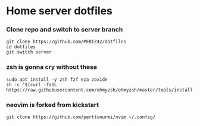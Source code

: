 # Home server dotfiles

### Clone repo and switch to server branch
```
git clone https://github.com/PERTZ42/dotfiles
cd dotfiles
git switch server
```

### zsh is gonna cry without these
```
sudo apt install -y zsh fzf eza zoxide
sh -c "$(curl -fsSL https://raw.githubusercontent.com/ohmyzsh/ohmyzsh/master/tools/install.sh)"
```

### neovim is forked from kickstart
```
git clone https://github.com/perttunurmi/nvim ~/.config/
```
